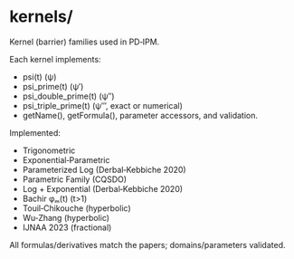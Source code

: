 # kernels/

Kernel (barrier) families used in PD‑IPM.

Each kernel implements:

- psi(t) (ψ)
- psi_prime(t) (ψ′)
- psi_double_prime(t) (ψ″)
- psi_triple_prime(t) (ψ‴, exact or numerical)
- getName(), getFormula(), parameter accessors, and validation.

Implemented:

- Trigonometric
- Exponential‑Parametric
- Parameterized Log (Derbal‑Kebbiche 2020)
- Parametric Family (CQSDO)
- Log + Exponential (Derbal‑Kebbiche 2020)
- Bachir φₘ(t) (t>1)
- Touil‑Chikouche (hyperbolic)
- Wu‑Zhang (hyperbolic)
- IJNAA 2023 (fractional)

All formulas/derivatives match the papers; domains/parameters validated.
